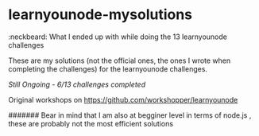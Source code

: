 # learnyounode-mysolutions
:neckbeard: What I ended up with while doing the 13 learnyounode challenges

These are my solutions (not the official ones, the ones I wrote when completing the challenges) for the learnyounode challenges. 

*Still Ongoing - 6/13 challenges completed*

Original workshops on https://github.com/workshopper/learnyounode

####### Bear in mind that I am also at begginer level in terms of node.js , these are probably not the most efficient solutions
